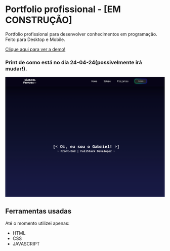 # Portfolio profissional - [EM CONSTRUÇÃO]

Portfolio profissional para desenvolver conhecimentos em programação.
Feito para Desktop e Mobile.

[Clique aqui para ver a demo!](https://portfolio-profissional-mu.vercel.app)

### Print de como está no dia 24-04-24(possivelmente irá mudar!).
![Print 1](https://github.com/gbxventura/portfolio-profissional/blob/main/imgs/print-projeto1.png)

## Ferramentas usadas

Até o momento utilizei apenas:

- HTML
- CSS
- JAVASCRIPT
